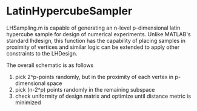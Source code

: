 # LatinHypercubeSampler

LHSampling.m is capable of generating an n-level p-dimensional latin hypercube sample for design of numerical experiments. Unlike MATLAB's standard lhdesign, this function has the capability of placing samples in proximity of vertices and similar logic can be extended to apply other constraints to the LHDesign. 

The overall schematic is as follows 
1. pick 2^p-points randomly, but in the proximity of each vertex in p-dimensional space 
2. pick (n-2^p) points randomly in the remaining subspace 
3. check uniformity of design matrix and optimize until distance metric is minimized 
